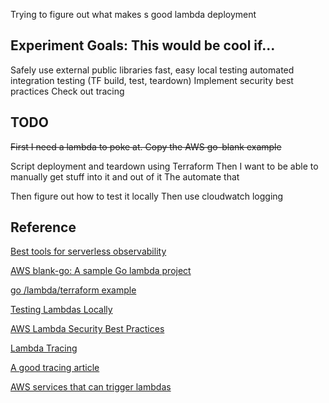 
Trying to figure out what makes s good lambda deployment


## Experiment Goals: This would be cool if...

Safely use external public libraries
fast, easy local testing
automated integration testing (TF build, test, teardown)
Implement security best practices
Check out tracing


## TODO
~~First I need  a lambda to poke at.  Copy the AWS go-blank example~~

Script deployment and teardown  using Terraform
Then I want to be able to manually get stuff into it and out of it
The automate that 

Then figure out how to test it locally
Then use cloudwatch logging

## Reference

[Best tools for serverless observability](https://www.serverless.com/blog/best-tools-serverless-observability)

[AWS blank-go: A sample Go lambda project](https://github.com/awsdocs/aws-lambda-developer-guide/tree/main/sample-apps/blank-go)

[go /lambda/terraform example](https://dev.to/esenac/deploy-an-aws-lambda-function-in-go-with-terraform-12ap)

[Testing Lambdas Locally](https://docs.aws.amazon.com/serverless-application-model/latest/developerguide/serverless-sam-cli-using-debugging.html)


[AWS Lambda Security Best Practices](https://docs.aws.amazon.com/whitepapers/latest/serverless-architectures-lambda/security-best-practices.html)

[Lambda Tracing](https://docs.aws.amazon.com/lambda/latest/dg/services-xray.html)

[A good tracing article](https://www.infoq.com/articles/tracing-aws-lambda-functions/)

[AWS services that can trigger lambdas](https://docs.aws.amazon.com/lambda/latest/dg/lambda-services.html)